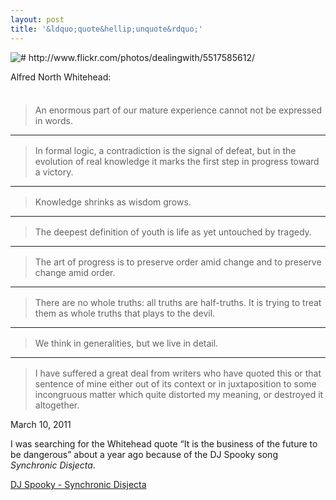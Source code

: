 ```yaml
---
layout: post
title: '&ldquo;quote&hellip;unquote&rdquo;'
---
```


<img src="http://farm6.static.flickr.com/5011/5517585612_4fe37f046d.jpg" title="# http://www.flickr.com/photos/dealingwith/5517585612/">

Alfred North Whitehead:

<hr style="clear: left; margin-top: 1.5em; border: 0px; background: transparent;">

> An enormous part of our mature experience cannot not be expressed in words.

<hr style="margin-top: 0px; margin-bottom: 1.15em">

> In formal logic, a contradiction is the signal of defeat, but in the evolution of real knowledge it marks the first step in progress toward a victory.

<hr style="margin-top: 0px; margin-bottom: 1.15em">

> Knowledge shrinks as wisdom grows. 

<hr style="margin-top: 0px; margin-bottom: 1.15em">

> The deepest definition of youth is life as yet untouched by tragedy.

<hr style="margin-top: 0px; margin-bottom: 1.15em">

> The art of progress is to preserve order amid change and to preserve change amid order.

<hr style="margin-top: 0px; margin-bottom: 1.15em">

> There are no whole truths: all truths are half-truths. It is trying to treat them as whole truths that plays to the devil.

<hr style="margin-top: 0px; margin-bottom: 1.15em">

> We think in generalities, but we live in detail.

<hr style="margin-top: 0px; margin-bottom: 1.15em">

> I have suffered a great deal from writers who have quoted this or that sentence of mine either out of its context or in juxtaposition to some incongruous matter which quite distorted my meaning, or destroyed it altogether.

<p class="date">March 10, 2011</p>

<p class="postscript">I was searching for the Whitehead quote &ldquo;It is the business of the future to be dangerous&rdquo; about a year ago because of the DJ Spooky song <em>Synchronic Disjecta</em>.</p>

<p class="media"><span class="audioplayer"><span id="audioplayer_1"><a href="http://danielsjourney.com/files/02%20Synchronic%20Disjecta.mp3">DJ Spooky - Synchronic Disjecta</a></span></span></p>

<script type="text/javascript">  
  $(function(){
    AudioPlayer.embed("audioplayer_1", {soundFile: "http://danielsjourney.com/files/02%20Synchronic%20Disjecta.mp3",  
        titles: "Synchronic Disjecta",  
        artists: "DJ Spooky"});
  });
</script>